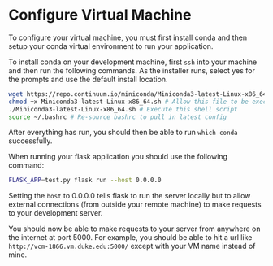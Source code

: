 # Configure Virtual Machine
To configure your virtual machine, you must first install conda and then setup your conda virtual environment to run your application. 

To install conda on your development machine, first `ssh` into your machine and then run the following commands. As the installer runs, select yes for the prompts and use the default install location.
```sh
wget https://repo.continuum.io/miniconda/Miniconda3-latest-Linux-x86_64.sh # Fetch this file from the internet to your machine
chmod +x Miniconda3-latest-Linux-x86_64.sh # Allow this file to be executable
./Miniconda3-latest-Linux-x86_64.sh # Execute this shell script
source ~/.bashrc # Re-source bashrc to pull in latest config
```

After everything has run, you should then be able to run `which conda` successfully. 

When running your flask application you should use the following command:

```sh
FLASK_APP=test.py flask run --host 0.0.0.0
```

Setting the `host` to 0.0.0.0 tells flask to run the server locally but to allow external connections (from outside your remote machine) to make requests to your development server.

You should now be able to make requests to your server from anywhere on the internet at port 5000. For example, you should be able to hit a url like `http://vcm-1866.vm.duke.edu:5000/` except with your VM name instead of mine. 
